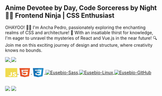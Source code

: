 ##  Anime Devotee by Day, Code Sorceress by Night 🌙✨ Frontend Ninja | CSS Enthusiast

OHAYOO! 🐉🎌
I'm Ancha Pedro, passionately exploring the enchanting realms of CSS and architecture! 🏰 With an insatiable thirst for knowledge, I'm eager to unravel the mysteries of React and Vue.js in the near future! 🔍 
Join me on this exciting journey of design and structure, where creativity knows no bounds. 

<div>
  <a href="https://beacons.ai/anchaapedro">
  <img height="180em" src="https://github-readme-stats.vercel.app/api?username=anchaapedro&show_icons=true&theme=monokai&include_all_commits=true&count_private=true"/>
  <img height="180em" src="https://github-readme-stats.vercel.app/api/top-langs/?username=anchaapedro&layout=compact&langs_count=16&theme=monokai"/>
</div>

<div style="display: inline_block"><br>
  <img align="center" alt="Rafa-Js" height="30" width="40" src="https://raw.githubusercontent.com/devicons/devicon/master/icons/javascript/javascript-plain.svg">
  <img align="center" alt="Rafa-Ts" height="30" width="40" src="https://raw.githubusercontent.com/devicons/devicon/master/icons/html5/html5-original.svg">
  <img align="center" alt="Rafa-CSS" height="30" width="40"   src="https://raw.githubusercontent.com/devicons/devicon/master/icons/css3/css3-original.svg">
    <img src="https://cdn.jsdelivr.net/gh/devicons/devicon/icons/sass/sass-original.svg"  height="30" width="40" align="center" alt="Eusebio-Sass"/>
    <img src="https://cdn.jsdelivr.net/gh/devicons/devicon/icons/linux/linux-original.svg"  height="30" width="40" align="center" alt="Eusebio-Linux"/>
      <img src="https://cdn.jsdelivr.net/gh/devicons/devicon/icons/github/github-original.svg"  height="30" width="40" align="center" alt="Eusebio-GitHub"/>
  
</div>
 
## 
 
<div>
  <a href = "mailto:anchaapedro@gmail.com"><img src="https://img.shields.io/badge/Gmail-D14836?style=for-the-badge&logo=gmail&logoColor=white" target="_blank"></a>
  <a href="https://www.linkedin.com/in/anchapedro/" target="_blank"><img src="https://img.shields.io/badge/-LinkedIn-%230077B5?style=for-the-badge&logo=linkedin&logoColor=white" target="_blank"></a>   
</div>

  
